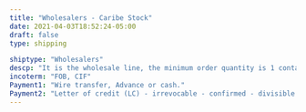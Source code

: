 ```yaml
---
title: "Wholesalers - Caribe Stock"
date: 2021-04-03T18:52:24-05:00
draft: false
type: shipping

shiptype: "Wholesalers"
descp: "It is the wholesale line, the minimum order quantity is 1 container, its shipping is maritime and depends on the available routes."
incoterm: "FOB, CIF"
Payment1: "Wire transfer, Advance or cash."
Payment2: "Letter of credit (LC) - irrevocable - confirmed - divisible."
---
```



